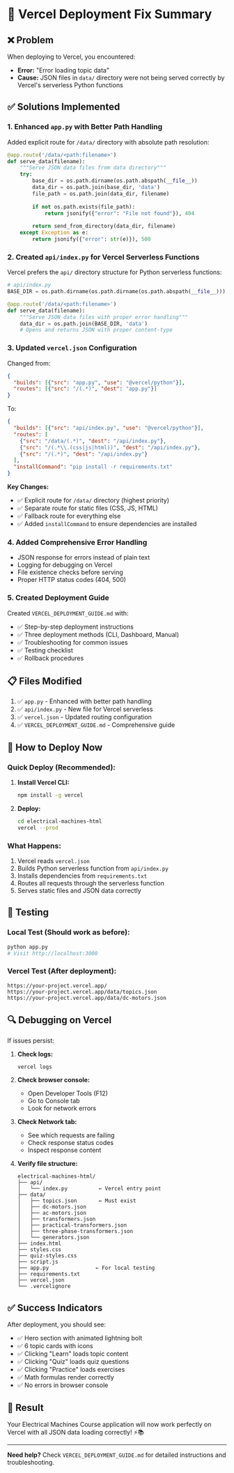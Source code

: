 # 🔧 Vercel Deployment Fix Summary

## ❌ Problem
When deploying to Vercel, you encountered:
- **Error:** "Error loading topic data"
- **Cause:** JSON files in `data/` directory were not being served correctly by Vercel's serverless Python functions

## ✅ Solutions Implemented

### 1. **Enhanced `app.py` with Better Path Handling**
Added explicit route for `/data/` directory with absolute path resolution:

```python
@app.route('/data/<path:filename>')
def serve_data(filename):
    """Serve JSON data files from data directory"""
    try:
        base_dir = os.path.dirname(os.path.abspath(__file__))
        data_dir = os.path.join(base_dir, 'data')
        file_path = os.path.join(data_dir, filename)
        
        if not os.path.exists(file_path):
            return jsonify({"error": "File not found"}), 404
        
        return send_from_directory(data_dir, filename)
    except Exception as e:
        return jsonify({"error": str(e)}), 500
```

### 2. **Created `api/index.py` for Vercel Serverless Functions**
Vercel prefers the `api/` directory structure for Python serverless functions:

```python
# api/index.py
BASE_DIR = os.path.dirname(os.path.dirname(os.path.abspath(__file__)))

@app.route('/data/<path:filename>')
def serve_data(filename):
    """Serve JSON data files with proper error handling"""
    data_dir = os.path.join(BASE_DIR, 'data')
    # Opens and returns JSON with proper content-type
```

### 3. **Updated `vercel.json` Configuration**
Changed from:
```json
{
  "builds": [{"src": "app.py", "use": "@vercel/python"}],
  "routes": [{"src": "/(.*)", "dest": "app.py"}]
}
```

To:
```json
{
  "builds": [{"src": "api/index.py", "use": "@vercel/python"}],
  "routes": [
    {"src": "/data/(.*)", "dest": "/api/index.py"},
    {"src": "/(.*\\.(css|js|html))", "dest": "/api/index.py"},
    {"src": "/(.*)", "dest": "/api/index.py"}
  ],
  "installCommand": "pip install -r requirements.txt"
}
```

**Key Changes:**
- ✅ Explicit route for `/data/` directory (highest priority)
- ✅ Separate route for static files (CSS, JS, HTML)
- ✅ Fallback route for everything else
- ✅ Added `installCommand` to ensure dependencies are installed

### 4. **Added Comprehensive Error Handling**
- JSON response for errors instead of plain text
- Logging for debugging on Vercel
- File existence checks before serving
- Proper HTTP status codes (404, 500)

### 5. **Created Deployment Guide**
Created `VERCEL_DEPLOYMENT_GUIDE.md` with:
- ✅ Step-by-step deployment instructions
- ✅ Three deployment methods (CLI, Dashboard, Manual)
- ✅ Troubleshooting for common issues
- ✅ Testing checklist
- ✅ Rollback procedures

## 📋 Files Modified

1. ✅ `app.py` - Enhanced with better path handling
2. ✅ `api/index.py` - New file for Vercel serverless
3. ✅ `vercel.json` - Updated routing configuration
4. ✅ `VERCEL_DEPLOYMENT_GUIDE.md` - Comprehensive guide

## 🚀 How to Deploy Now

### Quick Deploy (Recommended):

1. **Install Vercel CLI:**
   ```bash
   npm install -g vercel
   ```

2. **Deploy:**
   ```bash
   cd electrical-machines-html
   vercel --prod
   ```

### What Happens:
1. Vercel reads `vercel.json`
2. Builds Python serverless function from `api/index.py`
3. Installs dependencies from `requirements.txt`
4. Routes all requests through the serverless function
5. Serves static files and JSON data correctly

## 🧪 Testing

### Local Test (Should work as before):
```bash
python app.py
# Visit http://localhost:3000
```

### Vercel Test (After deployment):
```
https://your-project.vercel.app/
https://your-project.vercel.app/data/topics.json
https://your-project.vercel.app/data/dc-motors.json
```

## 🔍 Debugging on Vercel

If issues persist:

1. **Check logs:**
   ```bash
   vercel logs
   ```

2. **Check browser console:**
   - Open Developer Tools (F12)
   - Go to Console tab
   - Look for network errors

3. **Check Network tab:**
   - See which requests are failing
   - Check response status codes
   - Inspect response content

4. **Verify file structure:**
   ```
   electrical-machines-html/
   ├── api/
   │   └── index.py          ← Vercel entry point
   ├── data/
   │   ├── topics.json       ← Must exist
   │   ├── dc-motors.json
   │   ├── ac-motors.json
   │   ├── transformers.json
   │   ├── practical-transformers.json
   │   ├── three-phase-transformers.json
   │   └── generators.json
   ├── index.html
   ├── styles.css
   ├── quiz-styles.css
   ├── script.js
   ├── app.py               ← For local testing
   ├── requirements.txt
   ├── vercel.json
   └── .vercelignore
   ```

## ✅ Success Indicators

After deployment, you should see:
- ✅ Hero section with animated lightning bolt
- ✅ 6 topic cards with icons
- ✅ Clicking "Learn" loads topic content
- ✅ Clicking "Quiz" loads quiz questions
- ✅ Clicking "Practice" loads exercises
- ✅ Math formulas render correctly
- ✅ No errors in browser console

## 🎉 Result

Your Electrical Machines Course application will now work perfectly on Vercel with all JSON data loading correctly! ⚡📚

---

**Need help?** Check `VERCEL_DEPLOYMENT_GUIDE.md` for detailed instructions and troubleshooting.
